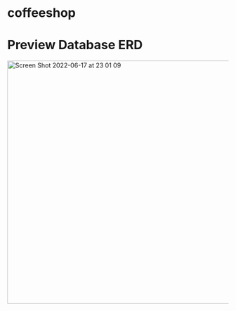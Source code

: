 # coffeeshop

# Preview Database ERD

<img width="554" alt="Screen Shot 2022-06-17 at 23 01 09" src="https://user-images.githubusercontent.com/62531300/174335257-84053ed8-e78f-4417-8167-1931e631c394.png">

